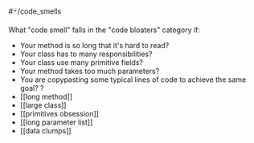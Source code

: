 #🃏/code_smells 

What "code smell" falls in the "code bloaters" category if:
- Your method is so long that it's hard to read?
- Your class has to many responsibilities?
- Your class use many primitive fields?
- Your method takes too much parameters?
- You are copypasting some typical lines of code to achieve the same goal?
?
- [[long method]]
- [[large class]]
- [[primitives obsession]]
- [[long parameter list]]
- [[data clumps]]
